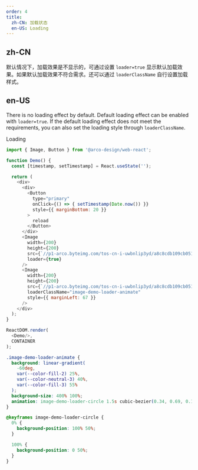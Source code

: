 ```yaml
---
order: 4
title:
  zh-CN: 加载状态
  en-US: Loading
---
```


## zh-CN

默认情况下，加载效果是不显示的，可通过设置 `loader=true` 显示默认加载效果。如果默认加载效果不符合需求。还可以通过 `loaderClassName` 自行设置加载样式。

## en-US

There is no loading effect by default. Default loading effect can be enabled with `loader=true`. If the default loading effect does not meet the requirements, you can also set the loading style through `loaderClassName`.

Loading

```js
import { Image, Button } from '@arco-design/web-react';

function Demo() {
  const [timestamp, setTimestamp] = React.useState('');

  return (
    <div>
      <div>
        <Button
          type="primary"
          onClick={() => { setTimestamp(Date.now()) }}
          style={{ marginBottom: 20 }}
        >
          reload
        </Button>
      </div>
      <Image
        width={200}
        height={200}
        src={`//p1-arco.byteimg.com/tos-cn-i-uwbnlip3yd/a8c8cdb109cb051163646151a4a5083b.png~tplv-uwbnlip3yd-webp.webp?timestamp=${timestamp}`}
        loader={true}
      />
      <Image
        width={200}
        height={200}
        src={`//p1-arco.byteimg.com/tos-cn-i-uwbnlip3yd/a8c8cdb109cb051163646151a4a5083b.png~tplv-uwbnlip3yd-webp.webp?timestamp=${timestamp}`}
        loaderClassName="image-demo-loader-animate"
        style={{ marginLeft: 67 }}
      />
    </div>
  );
}

ReactDOM.render(
  <Demo/>,
  CONTAINER
);
```

```css
.image-demo-loader-animate {
  background: linear-gradient(
    -60deg,
    var(--color-fill-2) 25%,
    var(--color-neutral-3) 40%,
    var(--color-fill-3) 55%
  );
  background-size: 400% 100%;
  animation: image-demo-loader-circle 1.5s cubic-bezier(0.34, 0.69, 0.1, 1) infinite;
}

@keyframes image-demo-loader-circle {
  0% {
    background-position: 100% 50%;
  }

  100% {
    background-position: 0 50%;
  }
}
```
